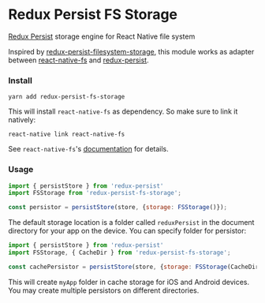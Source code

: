 # Redux Persist FS Storage

[Redux Persist](https://github.com/rt2zz/redux-persist/) storage engine for React Native file system

Inspired by [redux-persist-filesystem-storage](https://github.com/robwalkerco/redux-persist-filesystem-storage), this module works as adapter between [react-native-fs](https://github.com/itinance/react-native-fs) and [redux-persist](https://github.com/rt2zz/redux-persist/). 

### Install

```
yarn add redux-persist-fs-storage
```

This will install `react-native-fs` as dependency. So make sure to link it natively:
```
react-native link react-native-fs
```

See `react-native-fs`'s [documentation](https://github.com/itinance/react-native-fs) for details.

### Usage

```js
import { persistStore } from 'redux-persist'
import FSStorage from 'redux-persist-fs-storage';

const persistor = persistStore(store, {storage: FSStorage()});
```

The default storage location is a folder called `reduxPersist` in the document directory for your app on the device. You can specify folder for persistor:

```js
import { persistStore } from 'redux-persist'
import FSStorage, { CacheDir } from 'redux-persist-fs-storage';

const cachePersistor = persistStore(store, {storage: FSStorage(CacheDir, 'myApp')});
```

This will create `myApp` folder in cache storage for iOS and Android devices. You may create multiple persistors on different directories.
